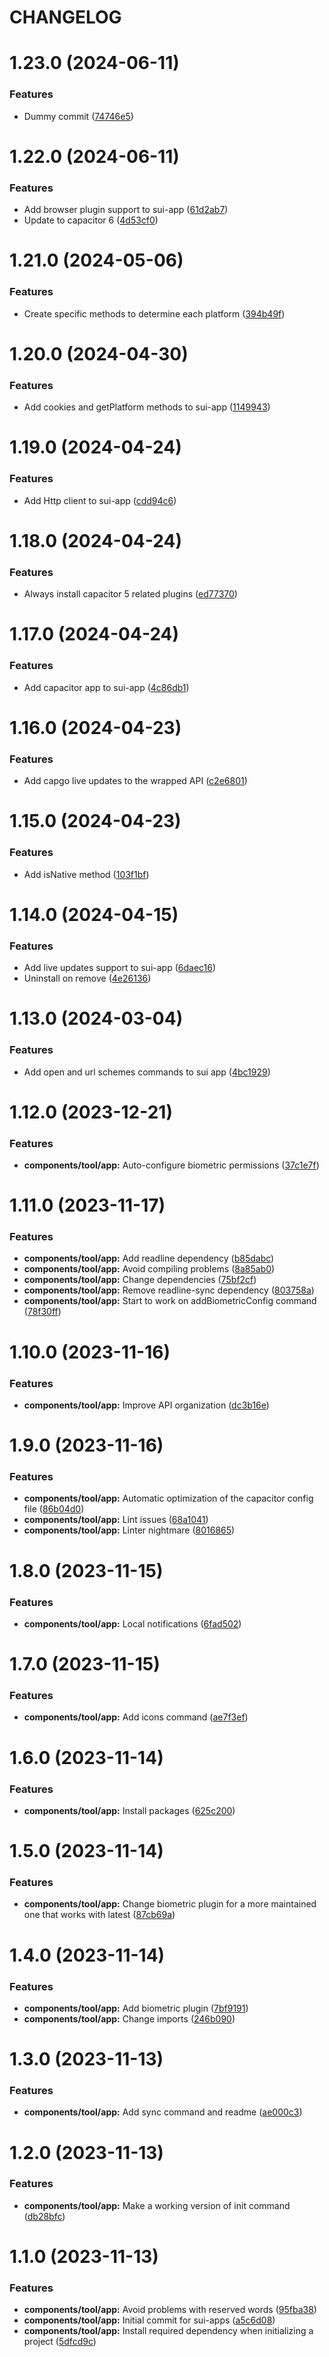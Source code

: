 # CHANGELOG

# 1.23.0 (2024-06-11)


### Features

* Dummy commit ([74746e5](https://github.com/SUI-Components/adevinta-spain-components/commit/74746e53763f69f4976fc2226c06ef2c3417223c))



# 1.22.0 (2024-06-11)


### Features

* Add browser plugin support to sui-app ([61d2ab7](https://github.com/SUI-Components/adevinta-spain-components/commit/61d2ab7347fe2f25d556a82c784a631aa1e9f6aa))
* Update to capacitor 6 ([4d53cf0](https://github.com/SUI-Components/adevinta-spain-components/commit/4d53cf0963018ab672d4736422aef7b940a83df0))



# 1.21.0 (2024-05-06)


### Features

* Create specific methods to determine each platform ([394b49f](https://github.com/SUI-Components/adevinta-spain-components/commit/394b49f24a5328cf41e1e72cf6c0ab2cc064e237))



# 1.20.0 (2024-04-30)


### Features

* Add cookies and getPlatform methods to sui-app ([1149943](https://github.com/SUI-Components/adevinta-spain-components/commit/11499436447c4c0fb01cd9f096d751fd3bfecae4))



# 1.19.0 (2024-04-24)


### Features

* Add Http client to sui-app ([cdd94c6](https://github.com/SUI-Components/adevinta-spain-components/commit/cdd94c669f926bef761b2de7486d408c08e61ae5))



# 1.18.0 (2024-04-24)


### Features

* Always install capacitor 5 related plugins ([ed77370](https://github.com/SUI-Components/adevinta-spain-components/commit/ed77370181bcf483ac4da0768044c4edcfff142d))



# 1.17.0 (2024-04-24)


### Features

* Add capacitor app to sui-app ([4c86db1](https://github.com/SUI-Components/adevinta-spain-components/commit/4c86db177776f4fad637f813d9b0d47515297983))



# 1.16.0 (2024-04-23)


### Features

* Add capgo live updates to the wrapped API ([c2e6801](https://github.com/SUI-Components/adevinta-spain-components/commit/c2e6801fcb0df8defd8e04b829572b6be3f2754c))



# 1.15.0 (2024-04-23)


### Features

* Add isNative method ([103f1bf](https://github.com/SUI-Components/adevinta-spain-components/commit/103f1bfdc9ec28621bd546917e46d45d43a3f292))



# 1.14.0 (2024-04-15)


### Features

* Add live updates support to sui-app ([6daec16](https://github.com/SUI-Components/adevinta-spain-components/commit/6daec169a124eefaebdc031706a0f691575c8d4b))
* Uninstall on remove ([4e26136](https://github.com/SUI-Components/adevinta-spain-components/commit/4e26136065f552eaf659a1094a563d826eae4c97))



# 1.13.0 (2024-03-04)


### Features

* Add open and url schemes commands to sui app ([4bc1929](https://github.com/SUI-Components/adevinta-spain-components/commit/4bc192942f080082d32087a841c283e90d6e7bce))



# 1.12.0 (2023-12-21)


### Features

* **components/tool/app:** Auto-configure biometric permissions ([37c1e7f](https://github.com/SUI-Components/adevinta-spain-components/commit/37c1e7f352620268b3f60b19d2694a430f3d8d8e))



# 1.11.0 (2023-11-17)


### Features

* **components/tool/app:** Add readline dependency ([b85dabc](https://github.com/SUI-Components/adevinta-spain-components/commit/b85dabc20af236aacdb76b97fe3bf12db2c95f54))
* **components/tool/app:** Avoid compiling problems ([8a85ab0](https://github.com/SUI-Components/adevinta-spain-components/commit/8a85ab0980bf30485591ea2df625f484607e99bc))
* **components/tool/app:** Change dependencies ([75bf2cf](https://github.com/SUI-Components/adevinta-spain-components/commit/75bf2cf885a9b2b8da7f92e89767ca9e9a3aa20a))
* **components/tool/app:** Remove readline-sync dependency ([803758a](https://github.com/SUI-Components/adevinta-spain-components/commit/803758a4183a73caa4985cd9a90df9cf202575ec))
* **components/tool/app:** Start to work on addBiometricConfig command ([78f30ff](https://github.com/SUI-Components/adevinta-spain-components/commit/78f30ff9f43c145f54a40ace1d97dd7432331257))



# 1.10.0 (2023-11-16)


### Features

* **components/tool/app:** Improve API organization ([dc3b16e](https://github.com/SUI-Components/adevinta-spain-components/commit/dc3b16e68de01839f5d23edfc7f70ddc3d2c4a97))



# 1.9.0 (2023-11-16)


### Features

* **components/tool/app:** Automatic optimization of the capacitor config file ([86b04d0](https://github.com/SUI-Components/adevinta-spain-components/commit/86b04d0e711255f36220ca03c70333be7cd7dd25))
* **components/tool/app:** Lint issues ([68a1041](https://github.com/SUI-Components/adevinta-spain-components/commit/68a1041f8a0aa65b16866d9bf60af2c6f3a322f6))
* **components/tool/app:** Linter nightmare ([8016865](https://github.com/SUI-Components/adevinta-spain-components/commit/8016865977c1c49e2895153a921cf0488aee847f))



# 1.8.0 (2023-11-15)


### Features

* **components/tool/app:** Local notifications ([6fad502](https://github.com/SUI-Components/adevinta-spain-components/commit/6fad502a5ae88e7f782439c7c72411aa93d7e6c8))



# 1.7.0 (2023-11-15)


### Features

* **components/tool/app:** Add icons command ([ae7f3ef](https://github.com/SUI-Components/adevinta-spain-components/commit/ae7f3ef63e480898a7db409198b450d3658cca5b))



# 1.6.0 (2023-11-14)


### Features

* **components/tool/app:** Install packages ([625c200](https://github.com/SUI-Components/adevinta-spain-components/commit/625c200db4a761c1b1be2115d7f8de8004df596c))



# 1.5.0 (2023-11-14)


### Features

* **components/tool/app:** Change biometric plugin for a more maintained one that works with latest ([87cb69a](https://github.com/SUI-Components/adevinta-spain-components/commit/87cb69abc0edad475a8085d0651ec0afd53ab6d0))



# 1.4.0 (2023-11-14)


### Features

* **components/tool/app:** Add biometric plugin ([7bf9191](https://github.com/SUI-Components/adevinta-spain-components/commit/7bf919176051e8d49be09f7f2fcab58390e4b7d1))
* **components/tool/app:** Change imports ([246b090](https://github.com/SUI-Components/adevinta-spain-components/commit/246b0905c9775ff3e9729f21aee245cf270159b2))



# 1.3.0 (2023-11-13)


### Features

* **components/tool/app:** Add sync command and readme ([ae000c3](https://github.com/SUI-Components/adevinta-spain-components/commit/ae000c34a9bc843beb2452480a6162b84c0d99c4))



# 1.2.0 (2023-11-13)


### Features

* **components/tool/app:** Make a working version of init command ([db28bfc](https://github.com/SUI-Components/adevinta-spain-components/commit/db28bfcf153361ba57c37ea39b13e95af357ee4e))



# 1.1.0 (2023-11-13)


### Features

* **components/tool/app:** Avoid problems with reserved words ([95fba38](https://github.com/SUI-Components/adevinta-spain-components/commit/95fba3891161d2333e47752e82f25ef0af7b2d37))
* **components/tool/app:** Initial commit for sui-apps ([a5c6d08](https://github.com/SUI-Components/adevinta-spain-components/commit/a5c6d0860cc4a67f8cefbe864cd1185988228733))
* **components/tool/app:** Install required dependency when initializing a project ([5dfcd9c](https://github.com/SUI-Components/adevinta-spain-components/commit/5dfcd9cf0e94fc785335d81a3cd358ed6bf9241e))